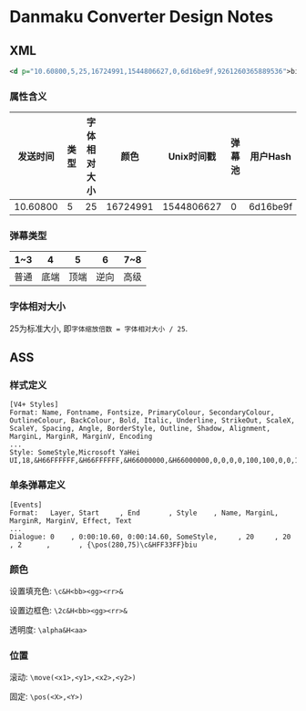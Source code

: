 # Danmaku Converter Design Notes
## XML
```xml
<d p="10.60800,5,25,16724991,1544806627,0,6d16be9f,9261260365889536">biu</d>
```
### 属性含义
| 发送时间 | 类型 | 字体相对大小 | 颜色     | Unix时间戳 | 弹幕池 | 用户Hash | 行序号           |
| -------- | ---- | ------------ | -------- | ---------- | ------ | -------- | ---------------- |
| 10.60800 | 5    | 25           | 16724991 | 1544806627 | 0      | 6d16be9f | 9261260365889536 |
### 弹幕类型
| 1~3  | 4    | 5    | 6    | 7~8  |
| ---- | ---- | ---- | ---- | ---- |
| 普通 | 底端 | 顶端 | 逆向 | 高级 |
### 字体相对大小
25为标准大小, 即`字体缩放倍数 = 字体相对大小 / 25`.

## ASS
### 样式定义
```ass
[V4+ Styles]
Format: Name, Fontname, Fontsize, PrimaryColour, SecondaryColour, OutlineColour, BackColour, Bold, Italic, Underline, StrikeOut, ScaleX, ScaleY, Spacing, Angle, BorderStyle, Outline, Shadow, Alignment, MarginL, MarginR, MarginV, Encoding
...
Style: SomeStyle,Microsoft YaHei UI,18,&H66FFFFFF,&H66FFFFFF,&H66000000,&H66000000,0,0,0,0,100,100,0,0,1,2,0,2,20,20,2,0
```
### 单条弹幕定义
```ass
[Events]
Format:   Layer, Start     , End       , Style    , Name, MarginL, MarginR, MarginV, Effect, Text
...
Dialogue: 0    , 0:00:10.60, 0:00:14.60, SomeStyle,     , 20     , 20     , 2      ,       , {\pos(280,75)\c&HFF33FF}biu
```

### 颜色
设置填充色: `\c&H<bb><gg><rr>&`

设置边框色: `\2c&H<bb><gg><rr>&`

透明度: `\alpha&H<aa>`

### 位置
滚动: `\move(<x1>,<y1>,<x2>,<y2>)`

固定: `\pos(<X>,<Y>)`
